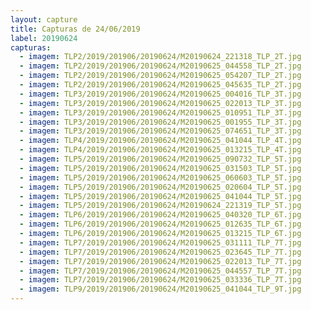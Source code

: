 ```yaml
---
layout: capture
title: Capturas de 24/06/2019
label: 20190624
capturas:
  - imagem: TLP2/2019/201906/20190624/M20190624_221318_TLP_2T.jpg
  - imagem: TLP2/2019/201906/20190624/M20190625_044558_TLP_2T.jpg
  - imagem: TLP2/2019/201906/20190624/M20190625_054207_TLP_2T.jpg
  - imagem: TLP2/2019/201906/20190624/M20190625_045635_TLP_2T.jpg
  - imagem: TLP3/2019/201906/20190624/M20190625_004016_TLP_3T.jpg
  - imagem: TLP3/2019/201906/20190624/M20190625_022013_TLP_3T.jpg
  - imagem: TLP3/2019/201906/20190624/M20190625_010951_TLP_3T.jpg
  - imagem: TLP3/2019/201906/20190624/M20190625_001955_TLP_3T.jpg
  - imagem: TLP3/2019/201906/20190624/M20190625_074651_TLP_3T.jpg
  - imagem: TLP4/2019/201906/20190624/M20190625_041044_TLP_4T.jpg
  - imagem: TLP4/2019/201906/20190624/M20190625_013215_TLP_4T.jpg
  - imagem: TLP5/2019/201906/20190624/M20190625_090732_TLP_5T.jpg
  - imagem: TLP5/2019/201906/20190624/M20190625_031503_TLP_5T.jpg
  - imagem: TLP5/2019/201906/20190624/M20190625_060603_TLP_5T.jpg
  - imagem: TLP5/2019/201906/20190624/M20190625_020604_TLP_5T.jpg
  - imagem: TLP5/2019/201906/20190624/M20190625_041044_TLP_5T.jpg
  - imagem: TLP5/2019/201906/20190624/M20190624_221319_TLP_5T.jpg
  - imagem: TLP6/2019/201906/20190624/M20190625_040320_TLP_6T.jpg
  - imagem: TLP6/2019/201906/20190624/M20190625_012635_TLP_6T.jpg
  - imagem: TLP6/2019/201906/20190624/M20190625_013215_TLP_6T.jpg
  - imagem: TLP7/2019/201906/20190624/M20190625_031111_TLP_7T.jpg
  - imagem: TLP7/2019/201906/20190624/M20190625_023645_TLP_7T.jpg
  - imagem: TLP7/2019/201906/20190624/M20190625_022013_TLP_7T.jpg
  - imagem: TLP7/2019/201906/20190624/M20190625_044557_TLP_7T.jpg
  - imagem: TLP7/2019/201906/20190624/M20190625_033336_TLP_7T.jpg
  - imagem: TLP9/2019/201906/20190624/M20190625_041044_TLP_9T.jpg
---
```

